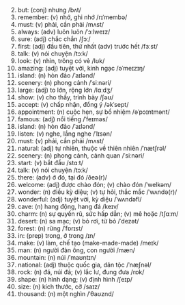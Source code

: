 2. but: (conj) nhưng /bʌt/
3. remember: (v) nhớ, ghi nhớ /rɪˈmembə/
4. must: (v) phải, cần phải /mʌst/
5. always: (adv) luôn luôn /ˈɔːlweɪz/
7. sure: (adj) chắc chắn /ʃɔː/
9. first: (adj) đầu tiên, thứ nhất (adv) trước hết /fɜːst/
10. talk: (v) nói chuyện /tɔːk/
11. look: (v) nhìn, trông có vẻ /lʊk/
12. amazing: (adj) tuyệt vời, kinh ngạc /əˈmeɪzɪŋ/
13. island: (n) hòn đảo /ˈaɪlənd/
14. scenery: (n) phong cảnh /ˈsiːnəri/
15. large: (adj) to lớn, rộng lớn /lɑːdʒ/
16. show: (v) cho thấy, trình bày /ʃəʊ/
1. accept: (v) chấp nhận, đồng ý /əkˈsept/
2. appointment: (n) cuộc hẹn, sự bổ nhiệm /əˈpɔɪntmənt/
3. famous: (adj) nổi tiếng /ˈfeɪməs/
4. island: (n) hòn đảo /ˈaɪlənd/
5. listen: (v) nghe, lắng nghe /ˈlɪsən/
6. must: (v) phải, cần phải /mʌst/
7. natural: (adj) tự nhiên, thuộc về thiên nhiên /ˈnætʃrəl/
8. scenery: (n) phong cảnh, cảnh quan /ˈsiːnəri/
9. start: (v) bắt đầu /stɑːt/
10. talk: (v) nói chuyện /tɔːk/
11. there: (adv) ở đó, tại đó /ðeə(r)/
12. welcome: (adj) được chào đón; (v) chào đón /ˈwelkəm/
13. wonder: (n) điều kỳ diệu; (v) tự hỏi, thắc mắc /ˈwʌndə(r)/
14. wonderful: (adj) tuyệt vời, kỳ diệu /ˈwʌndəfl/
15. cave: (n) hang động, hang đá /keɪv/
16. charm: (n) sự quyến rũ, sức hấp dẫn; (v) mê hoặc /tʃɑːm/
17. desert: (n) sa mạc; (v) bỏ rơi, từ bỏ /ˈdezət/
18. forest: (n) rừng /ˈfɒrɪst/
19. in: (prep) trong, ở trong /ɪn/
20. make: (v) làm, chế tạo (make-made-made) /meɪk/
21. man: (n) người đàn ông, con người /mæn/
22. mountain: (n) núi /ˈmaʊntɪn/
23. national: (adj) thuộc quốc gia, dân tộc /ˈnæʃnəl/
24. rock: (n) đá, núi đá; (v) lắc lư, đung đưa /rɒk/
25. shape: (n) hình dạng; (v) định hình /ʃeɪp/
26. size: (n) kích thước, cỡ /saɪz/
27. thousand: (n) một nghìn /ˈθaʊznd/